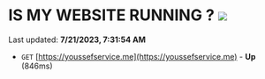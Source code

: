 # IS MY WEBSITE RUNNING ? [![](https://img.shields.io/static/v1?label=Sponsor&message=%E2%9D%A4&logo=GitHub&color=%23fe8e86)](https://github.com/sponsors/<username>)

Last updated: **7/21/2023, 7:31:54 AM**

- `GET` [https://youssefservice.me](https://youssefservice.me) - **Up** (846ms)
